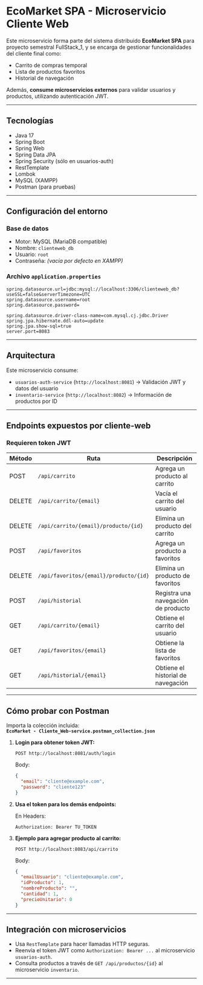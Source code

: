 # EcoMarket SPA - Microservicio Cliente Web

Este microservicio forma parte del sistema distribuido **EcoMarket SPA** para proyecto semestral FullStack_1, y se encarga de gestionar funcionalidades del cliente final como:

- Carrito de compras temporal
- Lista de productos favoritos
- Historial de navegación

Además, **consume microservicios externos** para validar usuarios y productos, utilizando autenticación JWT.

---

## Tecnologías

- Java 17
- Spring Boot
- Spring Web
- Spring Data JPA
- Spring Security (sólo en usuarios-auth)
- RestTemplate
- Lombok
- MySQL (XAMPP)
- Postman (para pruebas)

---

## Configuración del entorno

### Base de datos

- Motor: MySQL (MariaDB compatible)
- Nombre: `clienteweb_db`
- Usuario: `root`
- Contraseña: *(vacía por defecto en XAMPP)*

### Archivo `application.properties`

```properties
spring.datasource.url=jdbc:mysql://localhost:3306/clienteweb_db?useSSL=false&serverTimezone=UTC
spring.datasource.username=root
spring.datasource.password=

spring.datasource.driver-class-name=com.mysql.cj.jdbc.Driver
spring.jpa.hibernate.ddl-auto=update
spring.jpa.show-sql=true
server.port=8083
```

---

## Arquitectura

Este microservicio consume:

- `usuarios-auth-service` (`http://localhost:8081`) → Validación JWT y datos del usuario
- `inventario-service` (`http://localhost:8082`) → Información de productos por ID

---

## Endpoints expuestos por cliente-web

### Requieren token JWT

| Método | Ruta                                | Descripción                           |
|--------|-------------------------------------|---------------------------------------|
| POST   | `/api/carrito`                      | Agrega un producto al carrito         |
| DELETE | `/api/carrito/{email}`              | Vacía el carrito del usuario          |
| DELETE | `/api/carrito/{email}/producto/{id}`| Elimina un producto del carrito       |
| POST   | `/api/favoritos`                    | Agrega un producto a favoritos        |
| DELETE | `/api/favoritos/{email}/producto/{id}` | Elimina un producto de favoritos   |
| POST   | `/api/historial`                    | Registra una navegación de producto   |
| GET    | `/api/carrito/{email}`              | Obtiene el carrito del usuario        |
| GET    | `/api/favoritos/{email}`            | Obtiene la lista de favoritos         |
| GET    | `/api/historial/{email}`            | Obtiene el historial de navegación    |

---

## Cómo probar con Postman
Importa la colección incluida:  
**`EcoMarket - Cliente_Web-service.postman_collection.json`**

1. **Login para obtener token JWT:**

   `POST http://localhost:8081/auth/login`

   Body:
   ```json
   {
     "email": "cliente@example.com",
     "password": "cliente123"
   }
   ```

2. **Usa el token para los demás endpoints:**

   En Headers:
   ```
   Authorization: Bearer TU_TOKEN
   ```

3. **Ejemplo para agregar producto al carrito:**

   `POST http://localhost:8083/api/carrito`

   Body:
   ```json
   {
     "emailUsuario": "cliente@example.com",
     "idProducto": 1,
     "nombreProducto": "",
     "cantidad": 1,
     "precioUnitario": 0
   }
   ```

---

## Integración con microservicios

- Usa `RestTemplate` para hacer llamadas HTTP seguras.
- Reenvía el token JWT como `Authorization: Bearer ...` al microservicio `usuarios-auth`.
- Consulta productos a través de `GET /api/productos/{id}` al microservicio `inventario`.

---
